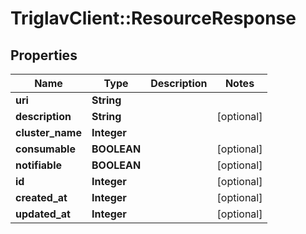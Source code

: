 # TriglavClient::ResourceResponse

## Properties
Name | Type | Description | Notes
------------ | ------------- | ------------- | -------------
**uri** | **String** |  | 
**description** | **String** |  | [optional] 
**cluster_name** | **Integer** |  | 
**consumable** | **BOOLEAN** |  | [optional] 
**notifiable** | **BOOLEAN** |  | [optional] 
**id** | **Integer** |  | [optional] 
**created_at** | **Integer** |  | [optional] 
**updated_at** | **Integer** |  | [optional] 


